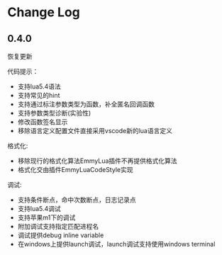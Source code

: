 # Change Log

## 0.4.0

恢复更新

代码提示：
* 支持lua5.4语法
* 支持常见的hint
* 支持通过标注参数类型为函数，补全匿名回调函数
* 支持参数类型诊断(实验性)
* 修改函数签名显示
* 移除语言定义配置文件直接采用vscode新的lua语言定义

格式化:
* 移除现行的格式化算法EmmyLua插件不再提供格式化算法
* 格式化交由插件EmmyLuaCodeStyle实现

调试:
* 支持条件断点，命中次数断点，日志记录点
* 支持lua5.4调试
* 支持苹果m1下的调试
* 附加调试支持指定匹配进程名
* 调试提供debug inline variable 
* 在windows上提供launch调试，launch调试支持使用windows terminal
